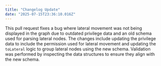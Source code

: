 ```yaml
---
title: "Changelog Update"
date: "2025-07-15T23:36:10.016Z"
---
```


This pull request fixes a bug where lateral movement was not being displayed in the graph due to outdated privilege data and an old schema used for parsing lateral nodes. The changes include updating the privilege data to include the permission used for lateral movement and updating the `toLateral` logic to group lateral nodes using the new schema. Validation was performed by inspecting the data structures to ensure they align with the new schema.

